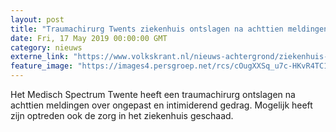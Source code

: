 ```yaml
---
layout: post
title: "Traumachirurg Twents ziekenhuis ontslagen na achttien meldingen van ongepast gedrag"
date: Fri, 17 May 2019 00:00:00 GMT
category: nieuws
externe_link: "https://www.volkskrant.nl/nieuws-achtergrond/ziekenhuis-twente-ontslaat-traumachirurg-ongepast-gedrag-schaadde-mogelijk-ook-de-zorg~ba6ec19eb/"
feature_image: "https://images4.persgroep.net/rcs/cOugXXSq_u7c-HKvR4TC1rfjowk/diocontent/112712689/_crop/324/171/872/873/_fill/320/320?appId=93a17a8fd81db0de025c8abd1cca1279&quality=0.85"
---
```


Het Medisch Spectrum Twente heeft een traumachirurg ontslagen na achttien meldingen over ongepast en intimiderend gedrag. Mogelijk heeft zijn optreden ook de zorg in het ziekenhuis geschaad.
